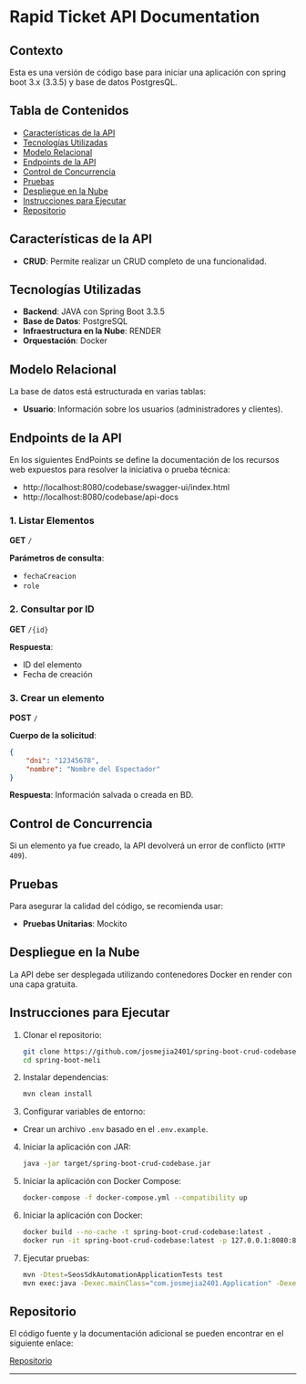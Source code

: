# Rapid Ticket API Documentation

## Contexto

Esta es una versión de código base para iniciar una aplicación con spring boot 3.x (3.3.5) y base de datos PostgresQL.

## Tabla de Contenidos

- [Características de la API](#características-de-la-api)
- [Tecnologías Utilizadas](#tecnologías-utilizadas)
- [Modelo Relacional](#modelo-relacional)
- [Endpoints de la API](#endpoints-de-la-api)
- [Control de Concurrencia](#control-de-concurrencia)
- [Pruebas](#pruebas)
- [Despliegue en la Nube](#despliegue-en-la-nube)
- [Instrucciones para Ejecutar](#instrucciones-para-ejecutar)
- [Repositorio](#repositorio)

## Características de la API

- **CRUD**: Permite realizar un CRUD completo de una funcionalidad.

## Tecnologías Utilizadas

- **Backend**: JAVA con Spring Boot 3.3.5
- **Base de Datos**: PostgreSQL
- **Infraestructura en la Nube**: RENDER
- **Orquestación**: Docker

## Modelo Relacional

La base de datos está estructurada en varias tablas:

- **Usuario**: Información sobre los usuarios (administradores y clientes).

## Endpoints de la API

En los siguientes EndPoints se define la documentación de los recursos web expuestos para resolver la iniciativa o prueba técnica:

- http://localhost:8080/codebase/swagger-ui/index.html
- http://localhost:8080/codebase/api-docs

### 1. Listar Elementos

**GET** `/`

**Parámetros de consulta**:
- `fechaCreacion`
- `role`

### 2. Consultar por ID

**GET** `/{id}`

**Respuesta**:
- ID del elemento
- Fecha de creación

### 3. Crear un elemento

**POST** `/`

**Cuerpo de la solicitud**:
```json
{
    "dni": "12345678",
    "nombre": "Nombre del Espectador"
}
```

**Respuesta**: Información salvada o creada en BD.

## Control de Concurrencia

Si un elemento ya fue creado, la API devolverá un error de conflicto (`HTTP 409`).

## Pruebas

Para asegurar la calidad del código, se recomienda usar:

- **Pruebas Unitarias**: Mockito

## Despliegue en la Nube

La API debe ser desplegada utilizando contenedores Docker en render con una capa gratuita.

## Instrucciones para Ejecutar

1. Clonar el repositorio:
   ```bash
   git clone https://github.com/josmejia2401/spring-boot-crud-codebase.git
   cd spring-boot-meli
   ```

2. Instalar dependencias:
   ```bash
   mvn clean install
   ```

3. Configurar variables de entorno:
- Crear un archivo `.env` basado en el `.env.example`.

4. Iniciar la aplicación con JAR:
   ```bash
   java -jar target/spring-boot-crud-codebase.jar
   ```

5. Iniciar la aplicación con Docker Compose:
   ```bash
   docker-compose -f docker-compose.yml --compatibility up
   ```

6. Iniciar la aplicación con Docker:
   ```bash
   docker build --no-cache -t spring-boot-crud-codebase:latest . 
   docker run -it spring-boot-crud-codebase:latest -p 127.0.0.1:8080:8080
   ```

7. Ejecutar pruebas:
   ```bash
   mvn -Dtest=SeosSdkAutomationApplicationTests test
   mvn exec:java -Dexec.mainClass="com.josmejia2401.Application" -Dexec.classpathScope=test
   ```

## Repositorio

El código fuente y la documentación adicional se pueden encontrar en el siguiente enlace:

[Repositorio](https://github.com/josmejia2401/spring-boot-crud-codebase.git)

---


